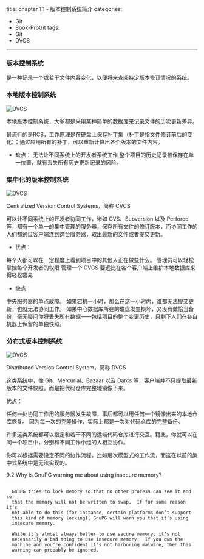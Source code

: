 ﻿title: chapter 1.1 - 版本控制系统简介
categories: 
  - Git
  - Book-ProGit
tags: 
  - Git
  - DVCS

---

### 版本控制系统

是一种记录一个或若干文件内容变化，以便将来查阅特定版本修订情况的系统。

### 本地版本控制系统 

![DVCS](https://git-scm.com/book/en/v2/images/local.png)

本地版本控制系统，大多都是采用某种简单的数据库来记录文件的历次更新差异。

最流行的是RCS，工作原理是在硬盘上保存补丁集（补丁是指文件修订前后的变化）；通过应用所有的补丁，可以重新计算出各个版本的文件内容。

* 缺点：
无法让不同系统上的开发者系统工作
整个项目的历史记录被保存在单一位置，就有丢失所有历史更新记录的风险。

### 集中化的版本控制系统

![DVCS](https://git-scm.com/book/en/v2/images/centralized.png)

Centralized Version Control Systems，简称 CVCS

可以让不同系统上的开发者协同工作，诸如 CVS、Subversion 以及 Perforce 等，都有一个单一的集中管理的服务器，保存所有文件的修订版本，而协同工作的人们都通过客户端连到这台服务器，取出最新的文件或者提交更新。

* 优点：

每个人都可以在一定程度上看到项目中的其他人正在做些什么。
管理员可以轻松掌控每个开发者的权限
管理一个 CVCS 要远比在各个客户端上维护本地数据库来得轻松容易

* 缺点：

中央服务器的单点故障。
如果宕机一小时，那么在这一小时内，谁都无法提交更新，也就无法协同工作。
如果中心数据库所在的磁盘发生损坏，又没有做恰当备份，毫无疑问你将丢失所有数据——包括项目的整个变更历史，只剩下人们在各自机器上保留的单独快照。

### 分布式版本控制系统

![DVCS](https://git-scm.com/book/en/v2/images/distributed.png)

Distributed Version Control System，简称 DVCS

这类系统中，像 Git、Mercurial、Bazaar 以及 Darcs 等，客户端并不只提取最新版本的文件快照，而是把代码仓库完整地镜像下来。

优点：

任何一处协同工作用的服务器发生故障，事后都可以用任何一个镜像出来的本地仓库恢复。 因为每一次的克隆操作，实际上都是一次对代码仓库的完整备份。

许多这类系统都可以指定和若干不同的远端代码仓库进行交互。籍此，你就可以在同一个项目中，分别和不同工作小组的人相互协作。

你可以根据需要设定不同的协作流程，比如层次模型式的工作流，而这在以前的集中式系统中是无法实现的。


9.2 Why is GnuPG warning me about using insecure memory?
~~~~~~~~~~~~~~~~~~~~~~~~~~~~~~~~~~~~~~~~~~~~~~~~~~~~~~~~

  GnuPG tries to lock memory so that no other process can see it and so
  that the memory will not be written to swap.  If for some reason it’s
  not able to do this (for instance, certain platforms don’t support
  this kind of memory locking), GnuPG will warn you that it’s using
  insecure memory.

  While it’s almost always better to use secure memory, it’s not
  necessarily a bad thing to use insecure memory.  If you own the
  machine and you’re confident it’s not harboring malware, then this
  warning can probably be ignored.
